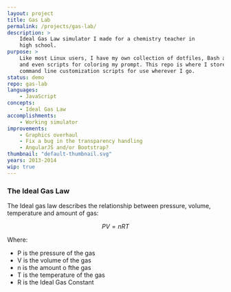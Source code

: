 ```yaml
---
layout: project
title: Gas Lab
permalink: /projects/gas-lab/
description: >
    Ideal Gas Law simulator I made for a chemistry teacher in
    high school.
purpose: >
    Like most Linux users, I have my own collection of dotfiles, Bash aliases
    and even scripts for coloring my prompt. This repo is where I store my
    command line customization scripts for use wherever I go.
status: demo
repo: gas-lab
languages:
    - JavaScript
concepts:
    - Ideal Gas Law
accomplishments:
    - Working simulator
improvements:
    - Graphics overhaul
    - Fix a bug in the transparency handling
    - AngularJS and/or Bootstrap?
thumbnail: "default-thumbnail.svg"
years: 2013-2014
wip: true
---
```


### The Ideal Gas Law

The Ideal gas law describes the relationship between pressure, volume,
temperature and amount of gas:

$$ PV = nRT $$

Where:

<!-- TODO: Add Units -->

* P is the pressure of the gas
* V is the volume of the gas
* n is the amount o fthe gas
* T is the temperature of the gas
* R is the Ideal Gas Constant
